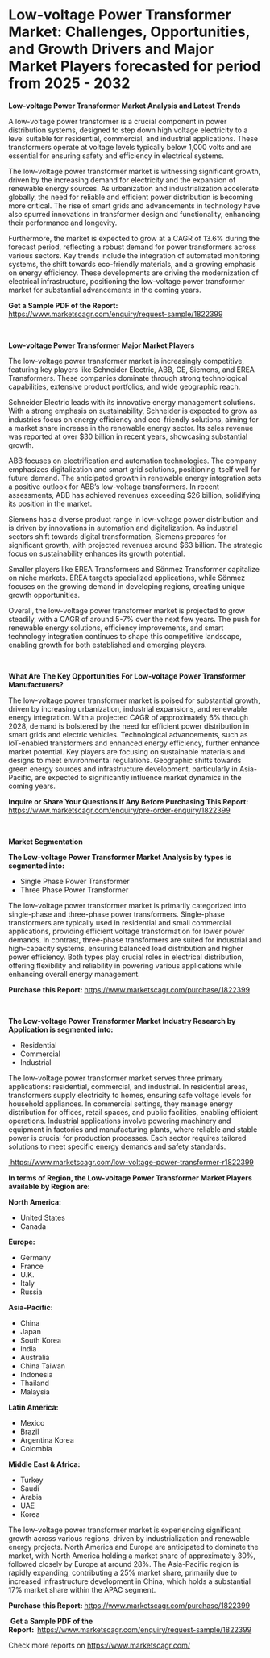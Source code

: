 <p><h1>Low-voltage Power Transformer Market: Challenges, Opportunities, and Growth Drivers and Major Market Players forecasted for period from 2025 - 2032</h1></p><p><strong>Low-voltage Power Transformer Market Analysis and Latest Trends</strong></p>
<p><p>A low-voltage power transformer is a crucial component in power distribution systems, designed to step down high voltage electricity to a level suitable for residential, commercial, and industrial applications. These transformers operate at voltage levels typically below 1,000 volts and are essential for ensuring safety and efficiency in electrical systems.</p><p>The low-voltage power transformer market is witnessing significant growth, driven by the increasing demand for electricity and the expansion of renewable energy sources. As urbanization and industrialization accelerate globally, the need for reliable and efficient power distribution is becoming more critical. The rise of smart grids and advancements in technology have also spurred innovations in transformer design and functionality, enhancing their performance and longevity.</p><p>Furthermore, the market is expected to grow at a CAGR of 13.6% during the forecast period, reflecting a robust demand for power transformers across various sectors. Key trends include the integration of automated monitoring systems, the shift towards eco-friendly materials, and a growing emphasis on energy efficiency. These developments are driving the modernization of electrical infrastructure, positioning the low-voltage power transformer market for substantial advancements in the coming years.</p></p>
<p><strong>Get a Sample PDF of the Report:&nbsp;</strong> <a href="https://www.marketscagr.com/enquiry/request-sample/1822399?utm_campaign=2944&utm_medium=2&utm_source=Github&utm_content=ia&utm_term=12042025&utm_id=low-voltage-power-transformer">https://www.marketscagr.com/enquiry/request-sample/1822399</a></p>
<p>&nbsp;</p>
<p><strong>Low-voltage Power Transformer Major Market Players</strong></p>
<p><p>The low-voltage power transformer market is increasingly competitive, featuring key players like Schneider Electric, ABB, GE, Siemens, and EREA Transformers. These companies dominate through strong technological capabilities, extensive product portfolios, and wide geographic reach.</p><p>Schneider Electric leads with its innovative energy management solutions. With a strong emphasis on sustainability, Schneider is expected to grow as industries focus on energy efficiency and eco-friendly solutions, aiming for a market share increase in the renewable energy sector. Its sales revenue was reported at over $30 billion in recent years, showcasing substantial growth.</p><p>ABB focuses on electrification and automation technologies. The company emphasizes digitalization and smart grid solutions, positioning itself well for future demand. The anticipated growth in renewable energy integration sets a positive outlook for ABB’s low-voltage transformers. In recent assessments, ABB has achieved revenues exceeding $26 billion, solidifying its position in the market.</p><p>Siemens has a diverse product range in low-voltage power distribution and is driven by innovations in automation and digitalization. As industrial sectors shift towards digital transformation, Siemens prepares for significant growth, with projected revenues around $63 billion. The strategic focus on sustainability enhances its growth potential.</p><p>Smaller players like EREA Transformers and Sönmez Transformer capitalize on niche markets. EREA targets specialized applications, while Sönmez focuses on the growing demand in developing regions, creating unique growth opportunities.</p><p>Overall, the low-voltage power transformer market is projected to grow steadily, with a CAGR of around 5-7% over the next few years. The push for renewable energy solutions, efficiency improvements, and smart technology integration continues to shape this competitive landscape, enabling growth for both established and emerging players.</p></p>
<p>&nbsp;</p>
<p><strong>What Are The Key Opportunities For Low-voltage Power Transformer Manufacturers?</strong></p>
<p><p>The low-voltage power transformer market is poised for substantial growth, driven by increasing urbanization, industrial expansions, and renewable energy integration. With a projected CAGR of approximately 6% through 2028, demand is bolstered by the need for efficient power distribution in smart grids and electric vehicles. Technological advancements, such as IoT-enabled transformers and enhanced energy efficiency, further enhance market potential. Key players are focusing on sustainable materials and designs to meet environmental regulations. Geographic shifts towards green energy sources and infrastructure development, particularly in Asia-Pacific, are expected to significantly influence market dynamics in the coming years.</p></p>
<p><strong>Inquire or Share Your Questions If Any Before Purchasing This Report:</strong> <a href="https://www.marketscagr.com/enquiry/pre-order-enquiry/1822399?utm_campaign=2944&utm_medium=2&utm_source=Github&utm_content=ia&utm_term=12042025&utm_id=low-voltage-power-transformer">https://www.marketscagr.com/enquiry/pre-order-enquiry/1822399</a></p>
<p>&nbsp;</p>
<p><strong>Market Segmentation</strong></p>
<p><strong>The Low-voltage Power Transformer Market Analysis by types is segmented into:</strong></p>
<p><ul><li>Single Phase Power Transformer</li><li>Three Phase Power Transformer</li></ul></p>
<p><p>The low-voltage power transformer market is primarily categorized into single-phase and three-phase power transformers. Single-phase transformers are typically used in residential and small commercial applications, providing efficient voltage transformation for lower power demands. In contrast, three-phase transformers are suited for industrial and high-capacity systems, ensuring balanced load distribution and higher power efficiency. Both types play crucial roles in electrical distribution, offering flexibility and reliability in powering various applications while enhancing overall energy management.</p></p>
<p><strong>Purchase this Report:&nbsp;</strong><a href="https://www.marketscagr.com/purchase/1822399?utm_campaign=2944&utm_medium=2&utm_source=Github&utm_content=ia&utm_term=12042025&utm_id=low-voltage-power-transformer">https://www.marketscagr.com/purchase/1822399</a></p>
<p>&nbsp;</p>
<p><strong>The Low-voltage Power Transformer Market Industry Research by Application is segmented into:</strong></p>
<p><ul><li>Residential</li><li>Commercial</li><li>Industrial</li></ul></p>
<p><p>The low-voltage power transformer market serves three primary applications: residential, commercial, and industrial. In residential areas, transformers supply electricity to homes, ensuring safe voltage levels for household appliances. In commercial settings, they manage energy distribution for offices, retail spaces, and public facilities, enabling efficient operations. Industrial applications involve powering machinery and equipment in factories and manufacturing plants, where reliable and stable power is crucial for production processes. Each sector requires tailored solutions to meet specific energy demands and safety standards.</p></p>
<p><a href="https://www.marketscagr.com/low-voltage-power-transformer-r1822399?utm_campaign=2944&utm_medium=2&utm_source=Github&utm_content=ia&utm_term=12042025&utm_id=low-voltage-power-transformer">&nbsp;https://www.marketscagr.com/low-voltage-power-transformer-r1822399</a></p>
<p><strong>In terms of Region, the Low-voltage Power Transformer Market Players available by Region are:</strong></p>
<p>
    <p> <strong> North America: </strong>
        <ul>
            <li>United States</li>
            <li>Canada</li>
        </ul>
        </p> 
    <p> <strong> Europe: </strong>
        <ul>
            <li>Germany</li>
            <li>France</li>
            <li>U.K.</li>
            <li>Italy</li>
            <li>Russia</li>
        </ul>
        </p> 
    <p> <strong> Asia-Pacific: </strong>
        <ul>
            <li>China</li>
            <li>Japan</li>
            <li>South Korea</li>
            <li>India</li>
            <li>Australia</li>
            <li>China Taiwan</li>
            <li>Indonesia</li>
            <li>Thailand</li>
            <li>Malaysia</li>
        </ul>
        </p> 
    <p> <strong> Latin America: </strong>
        <ul>
            <li>Mexico</li>
            <li>Brazil</li>
            <li>Argentina Korea</li>
            <li>Colombia</li>
        </ul>
        </p> 
    <p> <strong> Middle East & Africa: </strong>
        <ul>
            <li>Turkey</li>
            <li>Saudi</li>
            <li>Arabia</li>
            <li>UAE</li>
            <li>Korea</li>
        </ul>
    </p>
    </p>
<p><p>The low-voltage power transformer market is experiencing significant growth across various regions, driven by industrialization and renewable energy projects. North America and Europe are anticipated to dominate the market, with North America holding a market share of approximately 30%, followed closely by Europe at around 28%. The Asia-Pacific region is rapidly expanding, contributing a 25% market share, primarily due to increased infrastructure development in China, which holds a substantial 17% market share within the APAC segment.</p></p>
<p><strong>Purchase this Report: </strong><a href="https://www.marketscagr.com/purchase/1822399?utm_campaign=2944&utm_medium=2&utm_source=Github&utm_content=ia&utm_term=12042025&utm_id=low-voltage-power-transformer">https://www.marketscagr.com/purchase/1822399</a></p>
<p>&nbsp;<strong>Get a Sample PDF of the Report:&nbsp;&nbsp;</strong><a href="https://www.marketscagr.com/enquiry/request-sample/1822399?utm_campaign=2944&utm_medium=2&utm_source=Github&utm_content=ia&utm_term=12042025&utm_id=low-voltage-power-transformer">https://www.marketscagr.com/enquiry/request-sample/1822399</a></p>
<p><strong></strong></p>
<p>Check more reports on <a href="https://www.marketscagr.com/?utm_campaign=2944&utm_medium=2&utm_source=Github&utm_content=ia&utm_term=12042025&utm_id=low-voltage-power-transformer">https://www.marketscagr.com/</a></p>